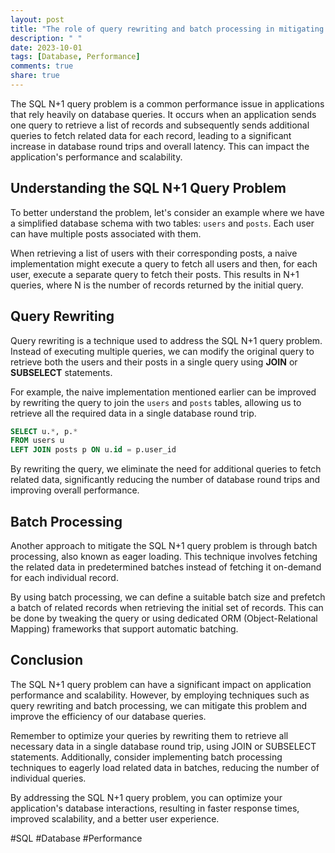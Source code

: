 ```yaml
---
layout: post
title: "The role of query rewriting and batch processing in mitigating SQL N+1 query problem"
description: " "
date: 2023-10-01
tags: [Database, Performance]
comments: true
share: true
---
```


The SQL N+1 query problem is a common performance issue in applications that rely heavily on database queries. It occurs when an application sends one query to retrieve a list of records and subsequently sends additional queries to fetch related data for each record, leading to a significant increase in database round trips and overall latency. This can impact the application's performance and scalability.

## Understanding the SQL N+1 Query Problem

To better understand the problem, let's consider an example where we have a simplified database schema with two tables: `users` and `posts`. Each user can have multiple posts associated with them.

When retrieving a list of users with their corresponding posts, a naive implementation might execute a query to fetch all users and then, for each user, execute a separate query to fetch their posts. This results in N+1 queries, where N is the number of records returned by the initial query.

## Query Rewriting

Query rewriting is a technique used to address the SQL N+1 query problem. Instead of executing multiple queries, we can modify the original query to retrieve both the users and their posts in a single query using **JOIN** or **SUBSELECT** statements.

For example, the naive implementation mentioned earlier can be improved by rewriting the query to join the `users` and `posts` tables, allowing us to retrieve all the required data in a single database round trip.

```sql
SELECT u.*, p.*
FROM users u
LEFT JOIN posts p ON u.id = p.user_id
```

By rewriting the query, we eliminate the need for additional queries to fetch related data, significantly reducing the number of database round trips and improving overall performance.

## Batch Processing

Another approach to mitigate the SQL N+1 query problem is through batch processing, also known as eager loading. This technique involves fetching the related data in predetermined batches instead of fetching it on-demand for each individual record.

By using batch processing, we can define a suitable batch size and prefetch a batch of related records when retrieving the initial set of records. This can be done by tweaking the query or using dedicated ORM (Object-Relational Mapping) frameworks that support automatic batching.

## Conclusion

The SQL N+1 query problem can have a significant impact on application performance and scalability. However, by employing techniques such as query rewriting and batch processing, we can mitigate this problem and improve the efficiency of our database queries.

Remember to optimize your queries by rewriting them to retrieve all necessary data in a single database round trip, using JOIN or SUBSELECT statements. Additionally, consider implementing batch processing techniques to eagerly load related data in batches, reducing the number of individual queries.

By addressing the SQL N+1 query problem, you can optimize your application's database interactions, resulting in faster response times, improved scalability, and a better user experience.

#SQL #Database #Performance